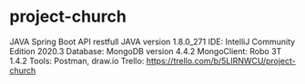 # project-church

JAVA Spring Boot API restfull
JAVA version 1.8.0_271
IDE: IntelliJ Community Edition 2020.3
Database: MongoDB version 4.4.2
MongoClient: Robo 3T 1.4.2
Tools: Postman, draw.io
Trello: https://trello.com/b/5LIRNWCU/project-church